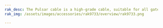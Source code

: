 ```yaml
---
rak_desc: The Pulsar cable is a high-grade cable, suitable for all gateways from the WisGate Developer series and the RAK Hotspot.
rak_img: /assets/images/accessories/rak9733/overview/rak9733.png

---
```


<rk-redirect to="/Product-Categories/Accessories/RAK9733/Overview/" />